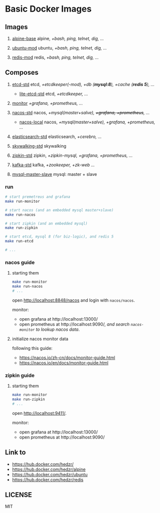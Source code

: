 # Basic Docker Images

## Images

1. [alpine-base](alpine-base) 
   alpine, *+bash, ping, telnet, dig, ...*

1. [ubuntu-mod](ubuntu-mod) 
   ubuntu, *+bash, ping, telnet, dig, ...*

1. [redis-mod](redis-mod) 
   redis, *+bash, ping, telnet, dig, ...*

## Composes

1. [etcd-std](etcd-std)
   etcd, *+etcdkeeper(-mod), +db (**mysql:8**), +cache (**redis 5**), ...*
   
   - [lite-etcd-std](etcd-std/lite-etcd-std)
     etcd, *+etcdkeeper, ...*

1. [monitor](monitor)
   *+grafana, +prometheus, ...*

1. [nacos-std](nacos-std)
   nacos, *+mysql(master+salve), ~~+grafana, +prometheus~~, ...*
   
   - [nacos-local](nacos-local)
     nacos, *+mysql(master+salve), +grafana, +prometheus, ...*

1. [elasticsearch-std](elasticsearch-std)
   elasticsearch, *+cerebro, ...*

1. [skywalking-std](skywalking-std)
   skywalking

1. [zipkin-std](zipkin-std)
   zipkin, *+zipkin-mysql, +grafana, +prometheus, ...*

1. [kafka-std](kafka-std)
   kafka, *+zookeeper, +zk-web ...*

1. [mysql-master-slave](mysql-master-slave)
   mysql: master + slave


### run

```bash
# start premetreus and grafana
make run-monitor

# start nacos (and an embedded mysql master+slave)
make run-nacos

# start zipkin (and an embedded mysql)
make run-zipkin

# start etcd, mysql 8 (for biz-logic), and redis 5
make run-etcd

# ...
```

### nacos guide

1. starting them

   ```bash
   make run-monitor
   make run-nacos
   # ...
   ```
   
   open <http://localhost:8848/nacos> and login with `nacos/nacos`.
   
   monitor:
   - open grafana at http://localhost:13000/
   - open prometheus at http://localhost:9090/, *and search `nacos-monitor` to lookup nacos data*. 

2. initialize nacos monitor data

   following this guide: 
   - <https://nacos.io/zh-cn/docs/monitor-guide.html>
   - <https://nacos.io/en/docs/monitor-guide.html>


### zipkin guide

1. starting them

   ```bash
   make run-monitor
   make run-zipkin
   # ...
   ```
   
   open <http://localhost:9411/>.
   
   monitor:
   - open grafana at http://localhost:13000/
   - open prometheus at http://localhost:9090/ 




## Link to

- https://hub.docker.com/hedzr/
- https://hub.docker.com/hedzr/alpine
- https://hub.docker.com/hedzr/ubuntu
- https://hub.docker.com/hedzr/redis


## LICENSE

MIT

